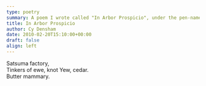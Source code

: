 ```yaml
---
type: poetry
summary: A poem I wrote called "In Arbor Prospicio", under the pen-name Cy Densham.
title: In Arbor Prospicio
author: Cy Densham
date: 2010-02-20T15:10:00+00:00
draft: false
align: left
---
```

Satsuma factory,\
Tinkers of ewe, knot Yew, cedar.\
Butter mammary.
<!--
Sits under that tree,
Thinks of you, not You, he does.
But a memory.
!-->
